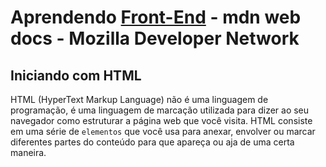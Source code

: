 # Aprendendo [Front-End](https://developer.mozilla.org/pt-BR/docs/Learn/Getting_started_with_the_web) - mdn web docs - Mozilla Developer Network

## Iniciando com HTML

HTML (HyperText Markup Language) não é uma linguagem de programação, é uma linguagem de marcação utilizada para dizer ao seu navegador como estruturar a página web que você visita.
HTML  consiste em uma série de `elementos` que você usa para anexar, envolver ou marcar diferentes partes do conteúdo para que apareça ou aja de uma certa maneira.